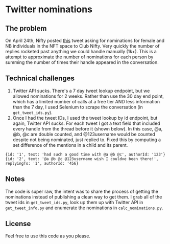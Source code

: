 # Twitter nominations

## The problem
On April 24th, Nifty posted [this](https://twitter.com/NiftyWhaleNFT/status/1386066503255138312) tweet asking for nominations for female and NB individuals in the NFT space to Club Nifty. Very quickly the number of replies rocketed past anything we could handle manually (1k+). This is a attempt to approximate the number of nominations for each person by summing the number of times their handle appeared in the conversation.

## Technical challenges
1. Twitter API sucks. There's a 7 day tweet lookup endpoint, but we allowed nominations for 2 weeks. Rather than use the 30 day end point, which has a limited number of calls at a free tier AND less information than the 7 day, I used Selenium to scrape the conversation (in `get_tweet_ids.py`).
2. Once I had the tweet IDs, I used the tweet lookup by id endpoint, but again, Twitter API sucks. For each tweet I got a text field that included every handle from the thread before it (shown below). In this case, @a, @b, @c are double counted, and @123username would be counted despite not being nominated, just replied to. Fixed this by computing a set difference of the mentions in a child and its parent.
```
{id: '1', text: 'had such a good time with @a @b @c', authorId: '123'}
{id: '2', text: '@a @b @c @123username wish I couldve been there!', replyingTo: '1', authorId: '456}
```

## Notes
The code is super raw, the intent was to share the process of getting the nominations instead of publishing a clean way to get them. I grab all of the tweet ids in `get_tweet_ids.py`, look up them up with Twitter API in `get_tweet_info.py` and enumerate the nominations in `calc_nominations.py`.

## License
Feel free to use this code as you please.
